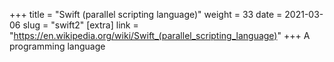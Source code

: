 +++
title = "Swift (parallel scripting language)"
weight = 33
date = 2021-03-06
slug = "swift2"
[extra]
link = "https://en.wikipedia.org/wiki/Swift_(parallel_scripting_language)"
+++
A programming language

